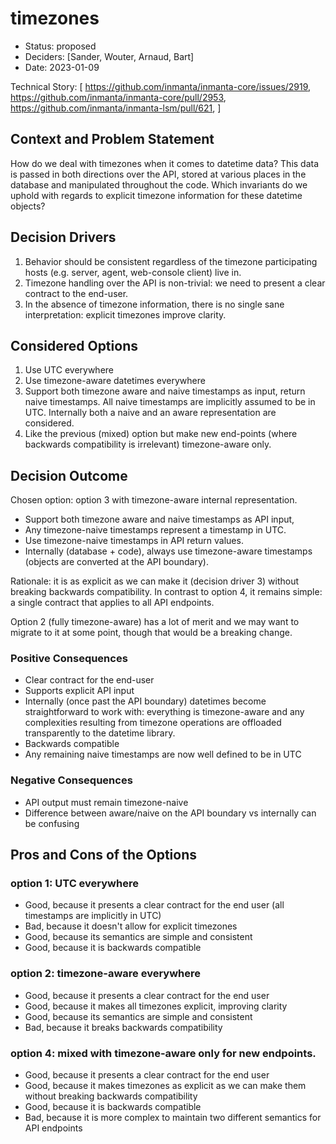 # timezones

* Status: proposed
* Deciders: [Sander, Wouter, Arnaud, Bart]
* Date: 2023-01-09

Technical Story: [
    https://github.com/inmanta/inmanta-core/issues/2919,
    https://github.com/inmanta/inmanta-core/pull/2953,
    https://github.com/inmanta/inmanta-lsm/pull/621,
]

## Context and Problem Statement

How do we deal with timezones when it comes to datetime data? This data is passed in both directions over the API, stored at
various places in the database and manipulated throughout the code. Which invariants do we uphold with regards to explicit
timezone information for these datetime objects?

## Decision Drivers

1. Behavior should be consistent regardless of the timezone participating hosts (e.g. server, agent, web-console client) live in.
2. Timezone handling over the API is non-trivial: we need to present a clear contract to the end-user.
3. In the absence of timezone information, there is no single sane interpretation: explicit timezones improve clarity.

## Considered Options

1. Use UTC everywhere
2. Use timezone-aware datetimes everywhere
3. Support both timezone aware and naive timestamps as input, return naive timestamps. All naive timestamps are implicitly
    assumed to be in UTC. Internally both a naive and an aware representation are considered.
4. Like the previous (mixed) option but make new end-points (where backwards compatibility is irrelevant) timezone-aware only.

## Decision Outcome

Chosen option: option 3 with timezone-aware internal representation. 
* Support both timezone aware and naive timestamps as API input,
* Any timezone-naive timestamps represent a timestamp in UTC.
* Use timezone-naive timestamps in API return values. 
* Internally (database + code), always use timezone-aware timestamps (objects are converted at
the API boundary). 

Rationale: it is as explicit as we can make it (decision driver 3) without breaking backwards compatibility. In contrast to
option 4, it remains simple: a single contract that applies to all API endpoints.

Option 2 (fully timezone-aware) has a lot of merit and we may want to migrate to it at some point, though that would be a
breaking change.

### Positive Consequences

* Clear contract for the end-user
* Supports explicit API input
* Internally (once past the API boundary) datetimes become straightforward to work with: everything is timezone-aware and any
    complexities resulting from timezone operations are offloaded transparently to the datetime library.
* Backwards compatible
* Any remaining naive timestamps are now well defined to be in UTC

### Negative Consequences

* API output must remain timezone-naive
* Difference between aware/naive on the API boundary vs internally can be confusing

## Pros and Cons of the Options

### option 1: UTC everywhere

* Good, because it presents a clear contract for the end user (all timestamps are implicitly in UTC)
* Bad, because it doesn't allow for explicit timezones
* Good, because its semantics are simple and consistent
* Good, because it is backwards compatible

### option 2: timezone-aware everywhere

* Good, because it presents a clear contract for the end user
* Good, because it makes all timezones explicit, improving clarity
* Good, because its semantics are simple and consistent
* Bad, because it breaks backwards compatibility

### option 4: mixed with timezone-aware only for new endpoints.

* Good, because it presents a clear contract for the end user
* Good, because it makes timezones as explicit as we can make them without breaking backwards compatibility
* Good, because it is backwards compatible
* Bad, because it is more complex to maintain two different semantics for API endpoints
